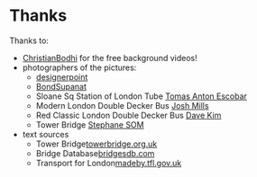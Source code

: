 # Thanks

Thanks to:

- [ChristianBodhi](?url=https://pixabay.com/de/users/christianbodhi-9869182/) for the free background videos!
- photographers of the pictures:
  - [designerpoint](?url=https://www.designerpoint.de/)
  - [BondSupanat](?url=https://www.instagram.com/supanat.bond/)
  - Sloane Sq Station of London Tube [Tomas Anton Escobar](?url=https://unsplash.com/@tomasjolmes)
  - Modern London Double Decker Bus [Josh Mills](?url=https://unsplash.com/@jkmills)
  - Red Classic London Double Decker Bus [Dave Kim](?url=https://www.instagram.com/dkim278/)
  - Tower Bridge [Stephane SOM](?url=https://www.instagram.com/stephane.isc/)
- text sources
  - Tower Bridge[towerbridge.org.uk](?url=https://www.towerbridge.org.uk/)
  - Bridge Database[bridgesdb.com](?url=http://www.bridgesdb.com/bridge-list/tower-bridge/)
  - Transport for London[madeby.tfl.gov.uk](?url=https://madeby.tfl.gov.uk/2019/07/29/tube-trivia-and-facts/)
